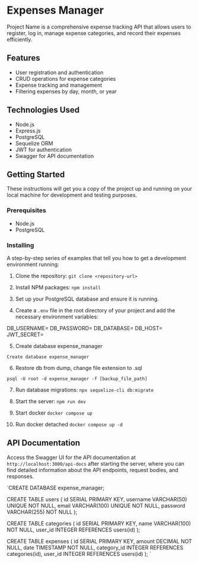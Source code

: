 # Expenses Manager

Project Name is a comprehensive expense tracking API that allows users to register, log in, manage expense categories, and record their expenses efficiently.

## Features

- User registration and authentication
- CRUD operations for expense categories
- Expense tracking and management
- Filtering expenses by day, month, or year

## Technologies Used

- Node.js
- Express.js
- PostgreSQL
- Sequelize ORM
- JWT for authentication
- Swagger for API documentation

## Getting Started

These instructions will get you a copy of the project up and running on your local machine for development and testing purposes.

### Prerequisites

- Node.js
- PostgreSQL


### Installing

A step-by-step series of examples that tell you how to get a development environment running:

1. Clone the repository:
`git clone <repository-url>`


2. Install NPM packages:
`npm install`


3. Set up your PostgreSQL database and ensure it is running.

4. Create a `.env` file in the root directory of your project and add the necessary environment variables:

DB_USERNAME=<your-db-username>
DB_PASSWORD=<your-db-password>
DB_DATABASE=<your-db-name>
DB_HOST=<your-db-host>
JWT_SECRET=<your-jwt-secret>

5. Create database expense_manager

`Create database expense_manager`

6. Restore db from dump, change file extension to .sql

`psql -U root -d expense_manager -f [backup_file_path]`

7. Run database migrations:
`npx sequelize-cli db:migrate`

8. Start the server:
`npm run dev`

8. Start docker
`docker compose up`

9. Run docker detached
`docker compose up -d`

## API Documentation

Access the Swagger UI for the API documentation at `http://localhost:3000/api-docs` after starting the server, where you can find detailed information about the API endpoints, request bodies, and responses.


`CREATE DATABASE expense_manager;

CREATE TABLE users (
    id SERIAL PRIMARY KEY,
    username VARCHAR(50) UNIQUE NOT NULL,
    email VARCHAR(100) UNIQUE NOT NULL,
    password VARCHAR(255) NOT NULL
);

CREATE TABLE categories (
    id SERIAL PRIMARY KEY,
    name VARCHAR(100) NOT NULL,
    user_id INTEGER REFERENCES users(id)
);

CREATE TABLE expenses (
    id SERIAL PRIMARY KEY,
    amount DECIMAL NOT NULL,
    date TIMESTAMP NOT NULL,
    category_id INTEGER REFERENCES categories(id),
    user_id INTEGER REFERENCES users(id)
);
`
